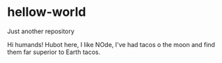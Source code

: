 # hellow-world
Just another repository

Hi humands!
Hubot here, I like NOde,
I've had tacos o the moon and find them far superior to Earth tacos.
